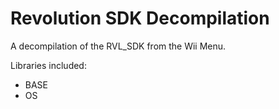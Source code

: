 # Revolution SDK Decompilation
A decompilation of the RVL_SDK from the Wii Menu.

Libraries included:
* BASE
* OS


